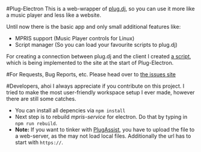 #Plug-Electron
This is a web-wrapper of [plug.dj](http://plug.dj), so you can use it more like a music player and less like a website.

Until now there is the basic app and only small additional features like:
* MPRIS support (Music Player controls for Linux)
* Script manager (So you can load your favourite scripts to plug.dj)

For creating a connection between plug.dj and the client I created [a script](https://github.com/Pogodaanton/PlugAssist), which is being implemented to the site at the start of Plug-Electron.

#For Requests, Bug Reports, etc.
Please head over to [the issues site](https://github.com/Pogodaanton/Plug-Electron/issues)

#Developers, ahoi
I always appreciate if you contribute on this project. I tried to make the most user-friendly workspace setup I ever made, however there are still some catches.

* You can install all depencies via `npm install`
* Next step is to rebuild *mpris-service* for electron. Do that by typing in `npm run rebuild`.
* **Note:** If you want to tinker with [PlugAssist](https://github.com/Pogodaanton/PlugAssist), you have to upload the file to a web-server, as the <webview/> may not load local files. Additionally the url has to start with `https://`.
